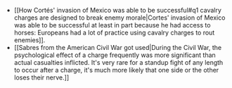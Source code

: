 * [[How Cortés' invasion of Mexico was able to be successful#q1 cavalry charges are designed to break enemy morale|Cortes' invasion of Mexico was able to be successful at least in part because he had access to horses: Europeans had a lot of practice using cavalry charges to rout enemies]]. 
* [[Sabres from the American Civil War got used|During the Civil War, the psychological effect of a charge frequently was more significant than actual casualties inflicted. It's very rare for a standup fight of any length to occur after a charge, it's much more likely that one side or the other loses their nerve.]]

